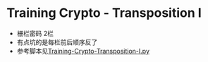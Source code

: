 # Training Crypto - Transposition I

* 栅栏密码 2栏
* 有点坑的是每栏前后顺序反了
* 参考脚本见[Training-Crypto-Transposition-I.py](../Scripts/Training-Crypto-Transposition-I.py)